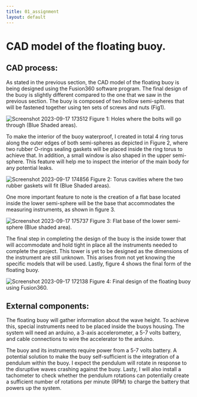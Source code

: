 ```yaml
---
title: 01_assignment
layout: default
---
```


# **CAD model of the floating buoy.**

## **CAD process:**
As stated in the previous section, the CAD model of the floating buoy is being designed using the Fusion360 software program. The final design of the buoy is slightly different compared to the one that we saw in the previous section. The buoy is composed of two hollow  semi-spheres that will be fastened together using ten sets of screws and nuts (Fig1).

![Screenshot 2023-09-17 173512](https://github.com/vtryfos/vtryfos.github.io/assets/143755086/2cb76ee2-c436-4f96-89d8-ca2214825422)
Figure 1: Holes where the bolts will go through (Blue Shaded areas).


To make the interior of the buoy waterproof, I created in total 4 ring torus along the outer edges of both semi-spheres as depicted in Figure 2, where two rubber O-rings sealing gaskets will be placed inside the ring torus to achieve that. In addition, a small window is also shaped in the upper semi-sphere. This feature will help me to inspect the interior of the main body for any potential leaks.

![Screenshot 2023-09-17 174856](https://github.com/vtryfos/vtryfos.github.io/assets/143755086/aed122fb-7086-4724-ad90-c8a05d32bd72)
Figure 2: Torus cavities where the two rubber gaskets will fit (Blue Shaded areas).


One more important feature to note is the creation of a flat base located inside the lower semi-sphere will be the base that accommodates the measuring instruments, as shown in figure 3. 

![Screenshot 2023-09-17 175737](https://github.com/vtryfos/vtryfos.github.io/assets/143755086/a4c4fac2-c959-4f66-8c73-afbadc2c9199)
Figure 3: Flat base of the lower semi-sphere (Blue shaded area).

The final step in completing the design of the buoy is the inside tower that will accommodate and hold tight in place all the instruments needed to complete the project. This tower is yet to be designed as the dimensions of the instrument are still unknown. This arises from not yet knowing the specific models that will be used. Lastly, figure 4 shows the final form of the floating buoy.

![Screenshot 2023-09-17 172138](https://github.com/vtryfos/vtryfos.github.io/assets/143755086/edffd158-bdf3-48e2-8012-2bf7701cb823)
Figure 4: Final design of the floating buoy using Fusion360.

## **External components:**
The floating buoy will gather information about the wave height. To achieve this, special instruments need to be placed inside the buoys housing. The system will need an arduino, a 3-axis accelerometer, a 5-7 volts battery, and cable connections to wire the accelerator to the arduino. 

The buoy and its instruments require power from a 5-7 volts battery. A potential solution to make the buoy self-sufficient is the integration of a pendulum within the buoy. I expect the pendulum will rotate in response to the disruptive waves crashing against the buoy. Lasty, I will also install a tachometer to check whether the pendulum rotations can potentially create a sufficient number of rotations per minute (RPM) to charge the battery that powers up the system.  
  
